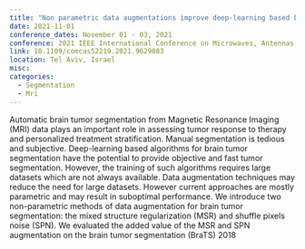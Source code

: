 ```yaml
---
title: "Non parametric data augmentations improve deep-learning based brain tumor segmentation"
date: 2021-11-01
conference_dates: November 01 - 03, 2021
conference: 2021 IEEE International Conference on Microwaves, Antennas, Communications and Electronic Systems (COMCAS)
link: 10.1109/comcas52219.2021.9629083
location: Tel Aviv, Israel
misc:  
categories: 
  - Segmentation
  - Mri
---
```

Automatic brain tumor segmentation from Magnetic Resonance Imaging (MRI) data plays an important role in assessing tumor response to therapy and personalized treatment stratification. Manual segmentation is tedious and subjective. Deep-learning based algorithms for brain tumor segmentation have the potential to provide objective and fast tumor segmentation. However, the training of such algorithms requires large datasets which are not always available. Data augmentation techniques may reduce the need for large datasets. However current approaches are mostly parametric and may result in suboptimal performance. We introduce two non-parametric methods of data augmentation for brain tumor segmentation: the mixed structure regularization (MSR) and shuffle pixels noise (SPN). We evaluated the added value of the MSR and SPN augmentation on the brain tumor segmentation (BraTS) 2018
                    